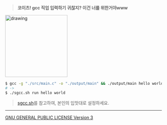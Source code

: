 > **코이츠! gcc 직업 입력하기 귀찮지? 이건 너를 위한거야www**

<img src="https://i.imgur.com/VUTeCkC.jpg" alt="drawing" style="width:200px;"/>

```sh
$ gcc -g "./src/main.c" -o "./output/main" && ./output/main hello world
# ->
$ ./sgcc.sh run hello world
```

> [sgcc.sh](./sgcc.sh)를 참고하여, 본인의 입맛대로 설정하세요.

---
[GNU GENERAL PUBLIC LICENSE Version 3](./LICENSE)
